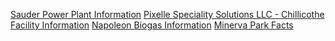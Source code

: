 [Sauder Power Plant Information](https://www.gridinfo.com/plant/sauder-power-plant/54974)
[Pixelle Speciality Solutions LLC - Chillicothe Facility Information]([https://www.gridinfo.com/plant/pixelle-specialty-solutions-llc-chillicothe-facility/10244])
[Napoleon Biogas Information]([https://ch4biogas.com/projects/napoleon-biogas/])
[Minerva Park Facts]([https://en.wikipedia.org/wiki/List_of_municipalities_in_Ohio])

